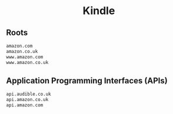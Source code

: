 


<h1 align="center">Kindle</h1>  


## Roots


```html
amazon.com
amazon.co.uk
www.amazon.com
www.amazon.co.uk
```  


## Application Programming Interfaces (APIs)


```html
api.audible.co.uk
api.amazon.co.uk
api.amazon.com
```  

<br>
